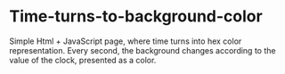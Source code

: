 # Time-turns-to-background-color
Simple Html + JavaScript page, where time turns into hex color representation. Every second, the background changes according to the value of the clock, presented as a color.

